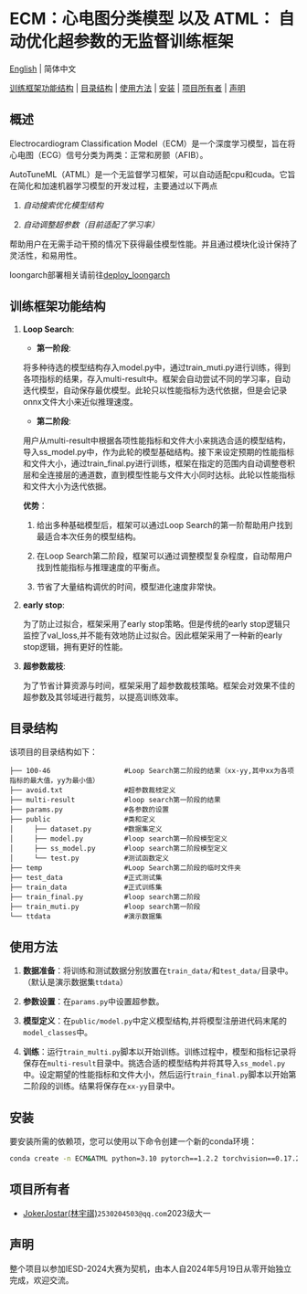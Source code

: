 # ECM：心电图分类模型 以及 ATML： 自动优化超参数的无监督训练框架 

[English](README_EN.md) | 简体中文

[训练框架功能结构](#训练框架功能结构) | [目录结构](#目录结构) | [使用方法](#使用方法) | [安装](#安装) | [项目所有者](#项目所有者) | [声明](#声明)

## 概述
Electrocardiogram Classification Model（ECM）是一个深度学习模型，旨在将心电图（ECG）信号分类为两类：正常和房颤（AFIB）。

AutoTuneML（ATML）是一个无监督学习框架，可以自动适配cpu和cuda。它旨在简化和加速机器学习模型的开发过程，主要通过以下两点

1. *自动搜索优化模型结构*

2. *自动调整超参数（目前适配了学习率）*

帮助用户在无需手动干预的情况下获得最佳模型性能。并且通过模块化设计保持了灵活性，和易用性。

loongarch部署相关请前往[deploy_loongarch](https://github.com/JokerJostar/deploy_loongarch)









## 训练框架功能结构


1. **Loop Search**:
      - **第一阶段**:
      
      将多种待选的模型结构存入model.py中，通过train_muti.py进行训练，得到各项指标的结果，存入multi-result中。框架会自动尝试不同的学习率，自动迭代模型，自动保存最优模型。此轮只以性能指标为迭代依据，但是会记录onnx文件大小来近似推理速度。
      
      
      - **第二阶段**:
      
      用户从multi-result中根据各项性能指标和文件大小来挑选合适的模型结构，导入ss_model.py中，作为此轮的模型基础结构。接下来设定预期的性能指标和文件大小，通过train_final.py进行训练，框架在指定的范围内自动调整卷积层和全连接层的通道数，直到模型性能与文件大小同时达标。此轮以性能指标和文件大小为迭代依据。

      **优势**：

      1. 给出多种基础模型后，框架可以通过Loop Search的第一阶帮助用户找到最适合本次任务的模型结构。

      2. 在Loop Search第二阶段，框架可以通过调整模型复杂程度，自动帮用户找到性能指标与推理速度的平衡点。

      3. 节省了大量结构调优的时间，模型进化速度非常快。

2. **early stop**:
   
   为了防止过拟合，框架采用了early stop策略。但是传统的early stop逻辑只监控了val_loss,并不能有效地防止过拟合。因此框架采用了一种新的early stop逻辑，拥有更好的性能。

3. **超参数裁枝**:

   为了节省计算资源与时间，框架采用了超参数裁枝策略。框架会对效果不佳的超参数及其邻域进行裁剪，以提高训练效率。



## 目录结构
该项目的目录结构如下：

```
├── 100-46                  #Loop Search第二阶段的结果（xx-yy,其中xx为各项指标的最大值，yy为最小值）
├── avoid.txt               #超参数裁枝定义
├── multi-result            #loop search第一阶段的结果
├── params.py               #各参数的设置
├── public                  #类和定义
│     ├── dataset.py        #数据集定义
│     ├── model.py          #loop search第一阶段模型定义
│     ├── ss_model.py       #loop search第二阶段模型定义 
│     └── test.py           #测试函数定义       
├── temp                    #Loop Search第二阶段的临时文件夹
├── test_data               #正式测试集
├── train_data              #正式训练集
├── train_final.py          #loop search第二阶段
├── train_muti.py           #loop search第一阶段
└── ttdata                  #演示数据集

```


## 使用方法
1. **数据准备**：将训练和测试数据分别放置在`train_data/`和`test_data/`目录中。（默认是演示数据集`ttdata`）

2. **参数设置**：在`params.py`中设置超参数。

3. **模型定义**：在`public/model.py`中定义模型结构,并将模型注册进代码末尾的`model_classes`中。

3. **训练**：运行`train_multi.py`脚本以开始训练。训练过程中，模型和指标记录将保存在`multi-result`目录中。挑选合适的模型结构并将其导入`ss_model.py`中。设定期望的性能指标和文件大小，然后运行`train_final.py`脚本以开始第二阶段的训练。结果将保存在`xx-yy`目录中。

## 安装
要安装所需的依赖项，您可以使用以下命令创建一个新的conda环境：

```bash
conda create -n ECM&ATML python=3.10 pytorch==1.2.2 torchvision==0.17.2 torchaudio==2.2.2 pytorch-cuda=12.1 numpy scikit-learn pandas tqdm onnx -c pytorch -c nvidia
```

## 项目所有者
- [JokerJostar(林宇祺)](https://github.com/JokerJostar)`2530204503@qq.com`2023级大一

## 声明
整个项目以参加IESD-2024大赛为契机，由本人自2024年5月19日从零开始独立完成，欢迎交流。